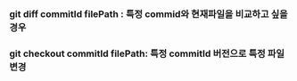 ### git diff commitId  filePath  : 특정 commid와 현재파일을 비교하고 싶을 경우
### git checkout commitId filePath:  특정 commitId 버전으로 특정 파일 변경
